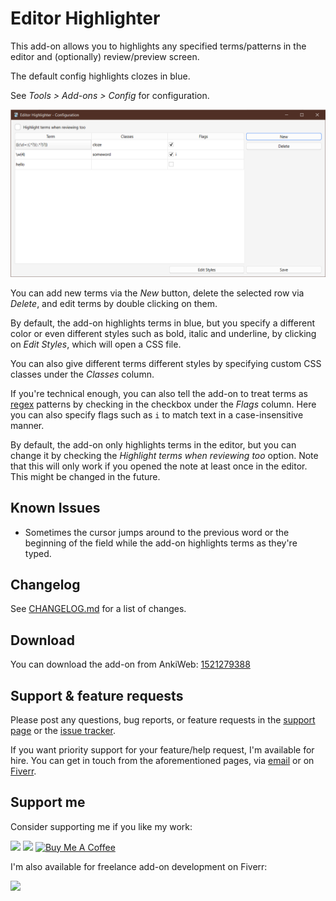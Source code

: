 # Editor Highlighter

This add-on allows you to highlights any specified terms/patterns in the editor and (optionally) review/preview screen.

The default config highlights clozes in blue.

See _Tools > Add-ons > Config_ for configuration.

![Config Window](./images/config.png)

You can add new terms via the _New_ button, delete the selected row via _Delete_, and edit terms by double clicking on them.

By default, the add-on highlights terms in blue, but you specify a different color or even different styles such as bold, italic and underline, by clicking on _Edit Styles_, which will open a CSS file.

You can also give different terms different styles by specifying custom CSS classes under the _Classes_ column.

If you're technical enough, you can also tell the add-on to treat terms as [regex](https://www.rexegg.com/) patterns by checking in the checkbox under the _Flags_ column. Here you can also specify flags such as `i` to match text in a case-insensitive manner.

By default, the add-on only highlights terms in the editor, but you can change it by checking the _Highlight terms when reviewing too_ option. Note that this will only work if you opened the note at least once in the editor. This might be changed in the future.

## Known Issues

-   Sometimes the cursor jumps around to the previous word or the beginning of the field while the add-on highlights terms as they're typed.

## Changelog

See [CHANGELOG.md](CHANGELOG.md) for a list of changes.

## Download

You can download the add-on from AnkiWeb: [1521279388](https://ankiweb.net/shared/info/1521279388)

## Support & feature requests

Please post any questions, bug reports, or feature requests in the [support page](https://forums.ankiweb.net/t/editor-highlighter-highlight-terms-in-the-editor/32709) or the [issue tracker](https://github.com/abdnh/anki-editor-highlighter/issues).

If you want priority support for your feature/help request, I'm available for hire.
You can get in touch from the aforementioned pages, via [email](mailto:abdo@abdnh.net) or on [Fiverr](https://www.fiverr.com/abd_nh).

## Support me

Consider supporting me if you like my work:

<a href="https://github.com/sponsors/abdnh"><img height='36' src="https://i.imgur.com/dAgtzcC.png"></a>
<a href="https://www.patreon.com/abdnh"><img height='36' src="https://i.imgur.com/mZBGpZ1.png"></a>
<a href="https://www.buymeacoffee.com/abdnh" target="_blank"><img src="https://cdn.buymeacoffee.com/buttons/v2/default-blue.png" alt="Buy Me A Coffee" style="height: 36px" ></a>

I'm also available for freelance add-on development on Fiverr:

<a href="https://www.fiverr.com/abd_nh/develop-an-anki-addon"><img height='36' src="https://i.imgur.com/0meG4dk.png"></a>
